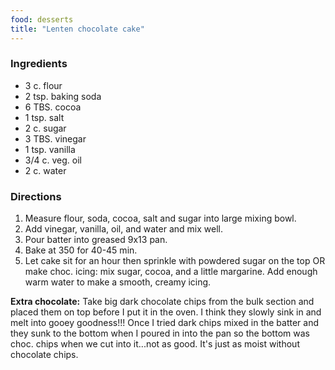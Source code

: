 ```yaml
---
food: desserts
title: "Lenten chocolate cake"
---
```


### Ingredients

- 3 c. flour
- 2 tsp. baking soda
- 6 TBS. cocoa
- 1 tsp. salt
- 2 c. sugar
- 3 TBS. vinegar
- 1 tsp. vanilla
- 3/4 c. veg. oil
- 2 c. water

### Directions

1. Measure flour, soda, cocoa, salt and sugar into large mixing bowl.
1. Add vinegar, vanilla, oil, and water and mix well.
1. Pour batter into greased 9x13 pan.
1. Bake at 350 for 40-45 min.
1. Let cake sit for an hour then sprinkle with powdered sugar on the top OR make choc. icing: mix sugar, cocoa, and a little margarine. Add enough warm water to make a smooth, creamy icing.

**Extra chocolate:** Take big dark chocolate chips from the bulk section and placed them on top before I put it in the oven. I think they slowly sink in and melt into gooey goodness!!! Once I tried dark chips mixed in the batter and they sunk to the bottom when I poured in into the pan so the bottom was choc. chips when we cut into it...not as good. It's just as moist without chocolate chips.
